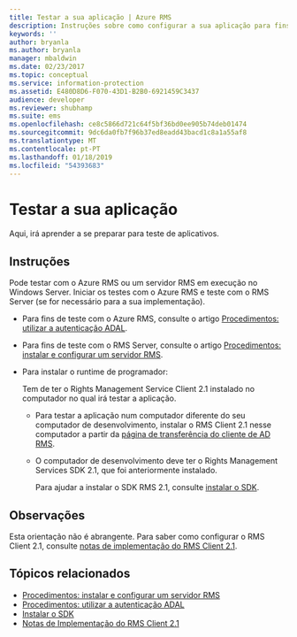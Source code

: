 ```yaml
---
title: Testar a sua aplicação | Azure RMS
description: Instruções sobre como configurar a sua aplicação para fins de teste.
keywords: ''
author: bryanla
ms.author: bryanla
manager: mbaldwin
ms.date: 02/23/2017
ms.topic: conceptual
ms.service: information-protection
ms.assetid: E480D8D6-F070-43D1-B2B0-6921459C3437
audience: developer
ms.reviewer: shubhamp
ms.suite: ems
ms.openlocfilehash: ce8c5866d721c64f5bf36bd0ee905b74deb01474
ms.sourcegitcommit: 9dc6da0fb7f96b37ed8eadd43bacd1c8a1a55af8
ms.translationtype: MT
ms.contentlocale: pt-PT
ms.lasthandoff: 01/18/2019
ms.locfileid: "54393683"
---
```

# <a name="testing-your-application"></a>Testar a sua aplicação

Aqui, irá aprender a se preparar para teste de aplicativos.

## <a name="instructions"></a>Instruções

Pode testar com o Azure RMS ou um servidor RMS em execução no Windows Server.  Iniciar os testes com o Azure RMS e teste com o RMS Server (se for necessário para a sua implementação).

- Para fins de teste com o Azure RMS, consulte o artigo [Procedimentos: utilizar a autenticação ADAL](how-to-use-adal-authentication.md).
- Para fins de teste com o RMS Server, consulte o artigo [Procedimentos: instalar e configurar um servidor RMS](how-to-install-and-configure-an-rms-server.md).
- Para instalar o runtime de programador:

   Tem de ter o Rights Management Service Client 2.1 instalado no computador no qual irá testar a aplicação.
  - Para testar a aplicação num computador diferente do seu computador de desenvolvimento, instalar o RMS Client 2.1 nesse computador a partir da [página de transferência do cliente de AD RMS](https://www.microsoft.com/download/details.aspx?id=38396).
  - O computador de desenvolvimento deve ter o Rights Management Services SDK 2.1, que foi anteriormente instalado.

    Para ajudar a instalar o SDK RMS 2.1, consulte [instalar o SDK](install-the-rms-sdk.md).

## <a name="remarks"></a>Observações

Esta orientação não é abrangente. Para saber como configurar o RMS Client 2.1, consulte [notas de implementação do RMS Client 2.1](https://technet.microsoft.com/library/jj159267(WS.10).aspx).

## <a name="related-topics"></a>Tópicos relacionados

* [Procedimentos: instalar e configurar um servidor RMS](how-to-install-and-configure-an-rms-server.md)
* [Procedimentos: utilizar a autenticação ADAL](how-to-use-adal-authentication.md)
* [Instalar o SDK](install-the-rms-sdk.md)
* [Notas de Implementação do RMS Client 2.1](https://technet.microsoft.com/library/jj159267(WS.10).aspx)

